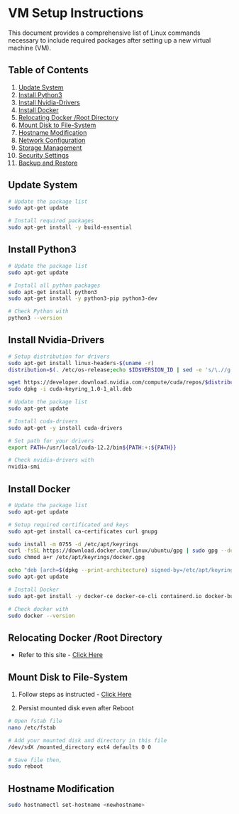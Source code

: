 # VM Setup Instructions

This document provides a comprehensive list of Linux commands necessary to include required packages after setting up a new virtual machine (VM).

## Table of Contents

1. [Update System](#update-system)
2. [Install Python3](#install-python3)
3. [Install Nvidia-Drivers](#install-nvidia-drivers)
4. [Install Docker](#install-docker)
5. [Relocating Docker /Root Directory](#relocating-docker-root-directory)
6. [Mount Disk to File-System](#mount-disk-to-file-system)
7. [Hostname Modification](#hostname-modification)
8. [Network Configuration](#network-configuration)
9. [Storage Management](#storage-management)
10. [Security Settings](#security-settings)
11. [Backup and Restore](#backup-and-restore)

## Update System

```sh
# Update the package list
sudo apt-get update

# Install required packages
sudo apt-get install -y build-essential
```


## Install Python3

```sh
# Update the package list
sudo apt-get update

# Install all python packages
sudo apt-get install python3
sudo apt-get install -y python3-pip python3-dev

# Check Python with
python3 --version

```


## Install Nvidia-Drivers

```sh
# Setup distribution for drivers
sudo apt-get install linux-headers-$(uname -r)
distribution=$(. /etc/os-release;echo $ID$VERSION_ID | sed -e 's/\.//g')

wget https://developer.download.nvidia.com/compute/cuda/repos/$distribution/x86_64/cuda-keyring_1.0-1_all.deb
sudo dpkg -i cuda-keyring_1.0-1_all.deb

# Update the package list
sudo apt-get update

# Install cuda-drivers
sudo apt-get -y install cuda-drivers

# Set path for your drivers
export PATH=/usr/local/cuda-12.2/bin${PATH:+:${PATH}}

# Check nvidia-drivers with
nvidia-smi

```


## Install Docker

```sh
# Update the package list
sudo apt-get update

# Setup required certificated and keys
sudo apt-get install ca-certificates curl gnupg

sudo install -m 0755 -d /etc/apt/keyrings
curl -fsSL https://download.docker.com/linux/ubuntu/gpg | sudo gpg --dearmor -o /etc/apt/keyrings/docker.gpg
sudo chmod a+r /etc/apt/keyrings/docker.gpg

echo "deb [arch=$(dpkg --print-architecture) signed-by=/etc/apt/keyrings/docker.gpg] https://download.docker.com/linux/ubuntu $(. /etc/os-release && echo "$VERSION_CODENAME") stable" | sudo tee /etc/apt/sources.list.d/docker.list > /dev/null
sudo apt-get update

# Install Docker
sudo apt-get install -y docker-ce docker-ce-cli containerd.io docker-buildx-plugin docker-compose-plugin

# Check docker with
sudo docker --version

```


## Relocating Docker /Root Directory

- Refer to this site - [Click Here](https://www.ibm.com/docs/en/z-logdata-analytics/5.1.0?topic=software-relocating-docker-root-directory)


## Mount Disk to File-System

1. Follow steps as instructed - [Click Here](https://linuxconfig.org/how-to-add-new-disk-to-existing-linux-system)

2. Persist mounted disk even after Reboot
```sh
# Open fstab file
nano /etc/fstab

# Add your mounted disk and directory in this file
/dev/sdX /mounted_directory ext4 defaults 0 0

# Save file then,
sudo reboot

```


## Hostname Modification

```sh
sudo hostnamectl set-hostname <newhostname>

```